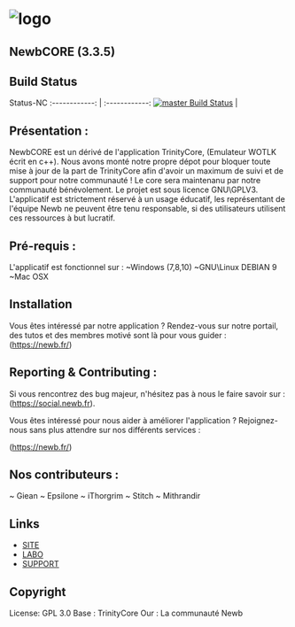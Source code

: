 # ![logo](https://newb.fr/ftp/img/newbcoredepo.png) 
## NewbCORE (3.3.5)

## Build Status

Status-NC 
:------------: | :------------:
[![master Build Status](https://travis-ci.org/Giean/NewbWotlk.svg?branch=master)](https://travis-ci.org/Giean/NewbWotlk) |



## Pr&eacute;sentation :

NewbCORE est un d&eacute;riv&eacute; de l'application TrinityCore, (Emulateur WOTLK &eacute;crit en c++). Nous avons mont&eacute; notre propre
d&eacute;pot pour bloquer toute mise à jour de la part de TrinityCore afin d'avoir un maximum de suivi et de support pour notre communaut&eacute; !
Le core sera maintenanu par notre communaut&eacute; b&eacute;n&eacute;volement.
Le projet est sous licence GNU\GPLV3.
L'applicatif est strictement r&eacute;serv&eacute; &agrave; un usage &eacute;ducatif, les repr&eacute;sentant de l'&eacute;quipe Newb ne peuvent &ecirc;tre tenu responsable, si des utilisateurs
utilisent ces ressources &agrave; but lucratif.

## Pr&eacute;-requis :


L'applicatif est fonctionnel sur :
~Windows (7,8,10)
~GNU\Linux DEBIAN 9
~Mac OSX


## Installation

Vous &ecirc;tes int&eacute;ress&eacute; par notre application ? 
Rendez-vous sur notre portail, des tutos et des membres motiv&eacute; sont là pour vous guider : (https://newb.fr/)


## Reporting & Contributing :

Si vous rencontrez des bug majeur, n'h&eacute;sitez pas &agrave; nous le faire savoir sur : (https://social.newb.fr).

Vous &ecirc;tes int&eacute;ress&eacute; pour nous aider &agrave; am&eacute;liorer l'application ? 
Rejoignez-nous sans plus attendre sur nos diff&eacute;rents services :

(https://newb.fr/)



## Nos contributeurs : 

~ Giean
~ Epsilone
~ iThorgrim
~ Stitch
~ Mithrandir


## Links

* [SITE](https://newb.fr)
* [LABO](https://labs.newb.fr)
* [SUPPORT](https://social.newb.fr)

## Copyright

License: GPL 3.0
Base : TrinityCore
Our : La communaut&eacute; Newb